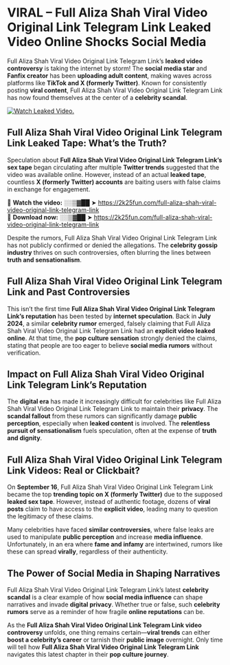 # VIRAL – Full Aliza Shah Viral Video Original Link Telegram Link Leaked Video Online Shocks Social Media 

Full Aliza Shah Viral Video Original Link Telegram Link’s **leaked video controversy** is taking the internet by storm! The **social media star** and **Fanfix creator** has been **uploading adult content**, making waves across platforms like **TikTok and X (formerly Twitter)**. Known for consistently posting **viral content**, Full Aliza Shah Viral Video Original Link Telegram Link has now found themselves at the center of a **celebrity scandal**.  

[![Watch Leaked Video.](https://miro.medium.com/v2/resize:fit:828/format:webp/1*cilzJN44JGOrTw9NJCrNHA.gif "Watch Leaked Video")](https://2k25fun.com/full-aliza-shah-viral-video-original-link-telegram-link)

## **Full Aliza Shah Viral Video Original Link Telegram Link Leaked Tape: What’s the Truth?**  
Speculation about **Full Aliza Shah Viral Video Original Link Telegram Link’s sex tape** began circulating after multiple **Twitter trends** suggested that the video was available online. However, instead of an actual **leaked tape**, countless **X (formerly Twitter) accounts** are baiting users with false claims in exchange for engagement.  

🔹 **Watch the video:** ░░▒▓██ ➤ https://2k25fun.com/full-aliza-shah-viral-video-original-link-telegram-link  
🔹 **Download now:** ░░▒▓██ ➤ https://2k25fun.com/full-aliza-shah-viral-video-original-link-telegram-link  

Despite the rumors, Full Aliza Shah Viral Video Original Link Telegram Link has not publicly confirmed or denied the allegations. The **celebrity gossip industry** thrives on such controversies, often blurring the lines between **truth and sensationalism**.  

## **Full Aliza Shah Viral Video Original Link Telegram Link and Past Controversies**  
This isn’t the first time **Full Aliza Shah Viral Video Original Link Telegram Link’s reputation** has been tested by **internet speculation**. Back in **July 2024**, a similar **celebrity rumor** emerged, falsely claiming that Full Aliza Shah Viral Video Original Link Telegram Link had an **explicit video leaked online**. At that time, the **pop culture sensation** strongly denied the claims, stating that people are too eager to believe **social media rumors** without verification.  

## **Impact on Full Aliza Shah Viral Video Original Link Telegram Link’s Reputation**  
The **digital era** has made it increasingly difficult for celebrities like Full Aliza Shah Viral Video Original Link Telegram Link to maintain their **privacy**. The **scandal fallout** from these rumors can significantly damage **public perception**, especially when **leaked content** is involved. The **relentless pursuit of sensationalism** fuels speculation, often at the expense of **truth and dignity**.  

## **Full Aliza Shah Viral Video Original Link Telegram Link Videos: Real or Clickbait?**  
On **September 16**, Full Aliza Shah Viral Video Original Link Telegram Link became the top **trending topic on X (formerly Twitter)** due to the supposed **leaked sex tape**. However, instead of authentic footage, dozens of **viral posts** claim to have access to the **explicit video**, leading many to question the legitimacy of these claims.  

Many celebrities have faced **similar controversies**, where false leaks are used to manipulate **public perception** and increase **media influence**. Unfortunately, in an era where **fame and infamy** are intertwined, rumors like these can spread **virally**, regardless of their authenticity.  

## **The Power of Social Media in Shaping Narratives**  
Full Aliza Shah Viral Video Original Link Telegram Link’s latest **celebrity scandal** is a clear example of how **social media influence** can shape narratives and invade **digital privacy**. Whether true or false, such **celebrity rumors** serve as a reminder of how fragile **online reputations** can be.  

As the **Full Aliza Shah Viral Video Original Link Telegram Link video controversy** unfolds, one thing remains certain—**viral trends** can either **boost a celebrity’s career** or tarnish their **public image** overnight. Only time will tell how **Full Aliza Shah Viral Video Original Link Telegram Link** navigates this latest chapter in their **pop culture journey**. 